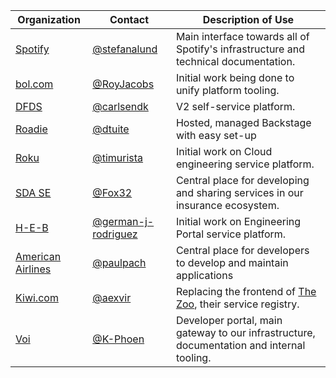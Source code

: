 | Organization                       | Contact                                    | Description of Use                                                                  |
| ---------------------------------- | ------------------------------------------ | ----------------------------------------------------------------------------------- |
| [Spotify](https://www.spotify.com) | [@stefanalund](https://github.com/stefanalund)         | Main interface towards all of Spotify's infrastructure and technical documentation. |
| [bol.com](https://www.bol.com)     | [@RoyJacobs](https://github.com/RoyJacobs) | Initial work being done to unify platform tooling.                                  |
| [DFDS](https://www.dfds.com)       | [@carlsendk](https://github.com/carlsendk) | V2 self-service platform.                                                           |
| [Roadie](https://roadie.io)        | [@dtuite](https://github.com/dtuite)       | Hosted, managed Backstage with easy set-up                                          |
| [Roku](https://www.roku.com)       | [@timurista](https://github.com/timurista) | Initial work on Cloud engineering service platform.                                 |
| [SDA SE](https://sda.se)           | [@Fox32](https://github.com/Fox32)         | Central place for developing and sharing services in our insurance ecosystem.       |
| [H-E-B](https://www.heb.com)       | [@german-j-rodriguez](https://github.com/german-j-rodriguez) | Initial work on Engineering Portal service platform.                                 |
| [American Airlines](https://www.aa.com) | [@paulpach](https://github.com/paulpach) | Central place for developers to develop and maintain applications |
| [Kiwi.com](https://kiwi.com)       | [@aexvir](https://github.com/aexvir)       | Replacing the frontend of [The Zoo](https://github.com/kiwicom/the-zoo), their service registry.     |
| [Voi](https://www.voiscooters.com/) | [@K-Phoen](https://github.com/K-Phoen)     | Developer portal, main gateway to our infrastructure, documentation and internal tooling. |

